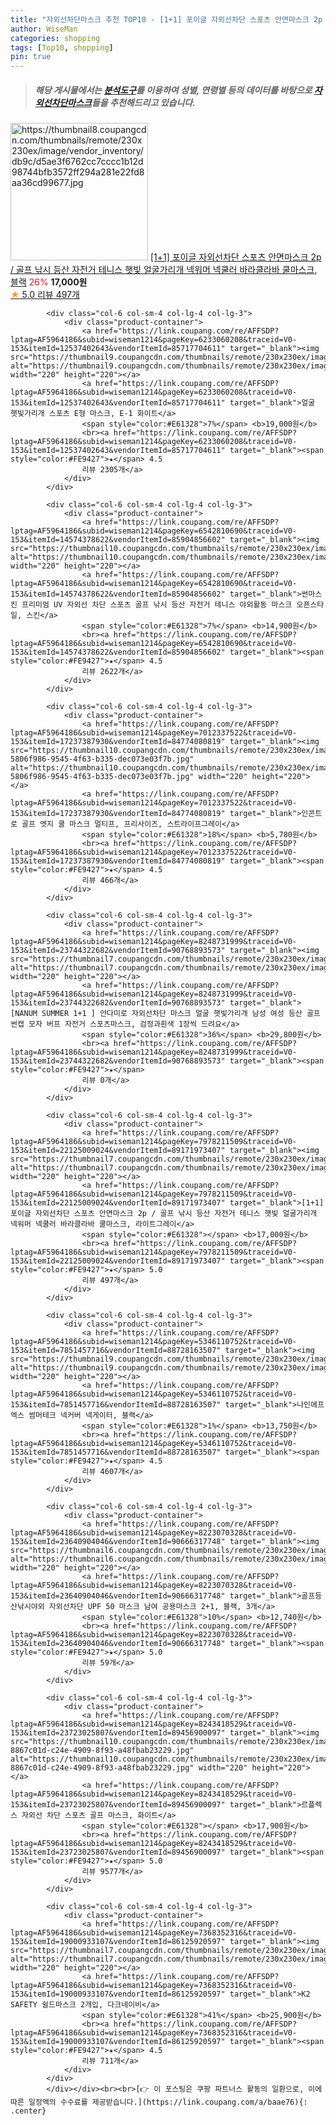 ```yaml
---
title: "자외선차단마스크 추천 TOP10 - [1+1] 포이글 자외선차단 스포츠 안면마스크 2p / 골프 낚시 등산 자전거 테니스 햇빛 얼굴가리개 넥워머 넥쿨러 바라클라"
author: WiseMan
categories: shopping
tags: [Top10, shopping]
pin: true
---
```


> ##### 해당 게시물에서는 [**분석도구**](https://itemscout.io/)를 이용하여 **성별**, **연령별** 등의 데이터를 바탕으로 [**자외선차단마스크**](https://link.coupang.com/a/baae76)들을 추천해드리고 있습니다.
<div class="container"><div class="row">
            <div class="col-6 col-sm-4 col-lg-4 col-lg-3">
                <div class="product-container">
                    <a href="https://link.coupang.com/re/AFFSDP?lptag=AF5964186&subid=wiseman1214&pageKey=7978211509&traceid=V0-153&itemId=22125009010&vendorItemId=89171973459" target="_blank"><img src="https://thumbnail8.coupangcdn.com/thumbnails/remote/230x230ex/image/vendor_inventory/db9c/d5ae3f6762cc7cccc1b12d98744bfb3572ff294a281e22fd8aa36cd99677.jpg" alt="https://thumbnail8.coupangcdn.com/thumbnails/remote/230x230ex/image/vendor_inventory/db9c/d5ae3f6762cc7cccc1b12d98744bfb3572ff294a281e22fd8aa36cd99677.jpg" width="220" height="220"></a>
                    <a href="https://link.coupang.com/re/AFFSDP?lptag=AF5964186&subid=wiseman1214&pageKey=7978211509&traceid=V0-153&itemId=22125009010&vendorItemId=89171973459" target="_blank">[1+1] 포이글 자외선차단 스포츠 안면마스크 2p / 골프 낚시 등산 자전거 테니스 햇빛 얼굴가리개 넥워머 넥쿨러 바라클라바 쿨마스크, 블랙</a>
                    <span style="color:#E61328">26%</span> <b>17,000원</b>
                    <br><a href="https://link.coupang.com/re/AFFSDP?lptag=AF5964186&subid=wiseman1214&pageKey=7978211509&traceid=V0-153&itemId=22125009010&vendorItemId=89171973459" target="_blank"><span style="color:#FE9427">★</span> 5.0
                    리뷰 497개</a>
                </div>
            </div>
            
            <div class="col-6 col-sm-4 col-lg-4 col-lg-3">
                <div class="product-container">
                    <a href="https://link.coupang.com/re/AFFSDP?lptag=AF5964186&subid=wiseman1214&pageKey=6233060208&traceid=V0-153&itemId=12537402643&vendorItemId=85717704611" target="_blank"><img src="https://thumbnail9.coupangcdn.com/thumbnails/remote/230x230ex/image/vendor_inventory/59b4/7a128bd151eb8e8e9c73670bd63cad40b502661bdd989580c9d6a2b43465.png" alt="https://thumbnail9.coupangcdn.com/thumbnails/remote/230x230ex/image/vendor_inventory/59b4/7a128bd151eb8e8e9c73670bd63cad40b502661bdd989580c9d6a2b43465.png" width="220" height="220"></a>
                    <a href="https://link.coupang.com/re/AFFSDP?lptag=AF5964186&subid=wiseman1214&pageKey=6233060208&traceid=V0-153&itemId=12537402643&vendorItemId=85717704611" target="_blank">얼굴 햇빛가리개 스포츠 E형 마스크, E-1 화이트</a>
                    <span style="color:#E61328">7%</span> <b>19,000원</b>
                    <br><a href="https://link.coupang.com/re/AFFSDP?lptag=AF5964186&subid=wiseman1214&pageKey=6233060208&traceid=V0-153&itemId=12537402643&vendorItemId=85717704611" target="_blank"><span style="color:#FE9427">★</span> 4.5
                    리뷰 2305개</a>
                </div>
            </div>
            
            <div class="col-6 col-sm-4 col-lg-4 col-lg-3">
                <div class="product-container">
                    <a href="https://link.coupang.com/re/AFFSDP?lptag=AF5964186&subid=wiseman1214&pageKey=6542810690&traceid=V0-153&itemId=14574378622&vendorItemId=85904856602" target="_blank"><img src="https://thumbnail10.coupangcdn.com/thumbnails/remote/230x230ex/image/vendor_inventory/dc90/8130c9b36b46565acd48152cd1b5403baf49b066f66717eeeabfb1c401de.jpg" alt="https://thumbnail10.coupangcdn.com/thumbnails/remote/230x230ex/image/vendor_inventory/dc90/8130c9b36b46565acd48152cd1b5403baf49b066f66717eeeabfb1c401de.jpg" width="220" height="220"></a>
                    <a href="https://link.coupang.com/re/AFFSDP?lptag=AF5964186&subid=wiseman1214&pageKey=6542810690&traceid=V0-153&itemId=14574378622&vendorItemId=85904856602" target="_blank">썬마스킨 프리미엄 UV 자외선 차단 스포츠 골프 낚시 등산 자전거 테니스 야외활동 마스크 오픈스타일, 스킨</a>
                    <span style="color:#E61328">7%</span> <b>14,900원</b>
                    <br><a href="https://link.coupang.com/re/AFFSDP?lptag=AF5964186&subid=wiseman1214&pageKey=6542810690&traceid=V0-153&itemId=14574378622&vendorItemId=85904856602" target="_blank"><span style="color:#FE9427">★</span> 4.5
                    리뷰 2622개</a>
                </div>
            </div>
            
            <div class="col-6 col-sm-4 col-lg-4 col-lg-3">
                <div class="product-container">
                    <a href="https://link.coupang.com/re/AFFSDP?lptag=AF5964186&subid=wiseman1214&pageKey=7012337522&traceid=V0-153&itemId=17237387930&vendorItemId=84774080819" target="_blank"><img src="https://thumbnail10.coupangcdn.com/thumbnails/remote/230x230ex/image/retail/images/211680554741876-5806f986-9545-4f63-b335-dec073e03f7b.jpg" alt="https://thumbnail10.coupangcdn.com/thumbnails/remote/230x230ex/image/retail/images/211680554741876-5806f986-9545-4f63-b335-dec073e03f7b.jpg" width="220" height="220"></a>
                    <a href="https://link.coupang.com/re/AFFSDP?lptag=AF5964186&subid=wiseman1214&pageKey=7012337522&traceid=V0-153&itemId=17237387930&vendorItemId=84774080819" target="_blank">인콘트로 골프 엣지 쿨 마스크 멀티프, 프리사이즈, 스트라이프그레이</a>
                    <span style="color:#E61328">18%</span> <b>5,780원</b>
                    <br><a href="https://link.coupang.com/re/AFFSDP?lptag=AF5964186&subid=wiseman1214&pageKey=7012337522&traceid=V0-153&itemId=17237387930&vendorItemId=84774080819" target="_blank"><span style="color:#FE9427">★</span> 4.5
                    리뷰 466개</a>
                </div>
            </div>
            
            <div class="col-6 col-sm-4 col-lg-4 col-lg-3">
                <div class="product-container">
                    <a href="https://link.coupang.com/re/AFFSDP?lptag=AF5964186&subid=wiseman1214&pageKey=8248731999&traceid=V0-153&itemId=23744322682&vendorItemId=90768893573" target="_blank"><img src="https://thumbnail7.coupangcdn.com/thumbnails/remote/230x230ex/image/vendor_inventory/20e3/51d5d2642bb9535a4c05cea98227afbc234bb29f7511a20b168046622d98.jpg" alt="https://thumbnail7.coupangcdn.com/thumbnails/remote/230x230ex/image/vendor_inventory/20e3/51d5d2642bb9535a4c05cea98227afbc234bb29f7511a20b168046622d98.jpg" width="220" height="220"></a>
                    <a href="https://link.coupang.com/re/AFFSDP?lptag=AF5964186&subid=wiseman1214&pageKey=8248731999&traceid=V0-153&itemId=23744322682&vendorItemId=90768893573" target="_blank">[NANUM SUMMER 1+1 ] 안다미로 자외선차단 마스크 얼굴 햇빛가리개 남성 여성 등산 골프 썬캡 모자 버프 자전거 스포츠마스크, 검정과흰색 1장씩 드려요</a>
                    <span style="color:#E61328">36%</span> <b>29,800원</b>
                    <br><a href="https://link.coupang.com/re/AFFSDP?lptag=AF5964186&subid=wiseman1214&pageKey=8248731999&traceid=V0-153&itemId=23744322682&vendorItemId=90768893573" target="_blank"><span style="color:#FE9427">★</span> 
                    리뷰 0개</a>
                </div>
            </div>
            
            <div class="col-6 col-sm-4 col-lg-4 col-lg-3">
                <div class="product-container">
                    <a href="https://link.coupang.com/re/AFFSDP?lptag=AF5964186&subid=wiseman1214&pageKey=7978211509&traceid=V0-153&itemId=22125009024&vendorItemId=89171973407" target="_blank"><img src="https://thumbnail7.coupangcdn.com/thumbnails/remote/230x230ex/image/vendor_inventory/6612/9948d4aed5b9ee0fae20093792a5f3e5501be79e43921d0c726e1f0eee09.jpg" alt="https://thumbnail7.coupangcdn.com/thumbnails/remote/230x230ex/image/vendor_inventory/6612/9948d4aed5b9ee0fae20093792a5f3e5501be79e43921d0c726e1f0eee09.jpg" width="220" height="220"></a>
                    <a href="https://link.coupang.com/re/AFFSDP?lptag=AF5964186&subid=wiseman1214&pageKey=7978211509&traceid=V0-153&itemId=22125009024&vendorItemId=89171973407" target="_blank">[1+1] 포이글 자외선차단 스포츠 안면마스크 2p / 골프 낚시 등산 자전거 테니스 햇빛 얼굴가리개 넥워머 넥쿨러 바라클라바 쿨마스크, 라이트그레이</a>
                    <span style="color:#E61328"></span> <b>17,000원</b>
                    <br><a href="https://link.coupang.com/re/AFFSDP?lptag=AF5964186&subid=wiseman1214&pageKey=7978211509&traceid=V0-153&itemId=22125009024&vendorItemId=89171973407" target="_blank"><span style="color:#FE9427">★</span> 5.0
                    리뷰 497개</a>
                </div>
            </div>
            
            <div class="col-6 col-sm-4 col-lg-4 col-lg-3">
                <div class="product-container">
                    <a href="https://link.coupang.com/re/AFFSDP?lptag=AF5964186&subid=wiseman1214&pageKey=5346110752&traceid=V0-153&itemId=7851457716&vendorItemId=88728163507" target="_blank"><img src="https://thumbnail9.coupangcdn.com/thumbnails/remote/230x230ex/image/vendor_inventory/c622/2b35e253ce8ce46cd780d044d43b05829295b39f35e4a8fcc7641e14fb45.jpg" alt="https://thumbnail9.coupangcdn.com/thumbnails/remote/230x230ex/image/vendor_inventory/c622/2b35e253ce8ce46cd780d044d43b05829295b39f35e4a8fcc7641e14fb45.jpg" width="220" height="220"></a>
                    <a href="https://link.coupang.com/re/AFFSDP?lptag=AF5964186&subid=wiseman1214&pageKey=5346110752&traceid=V0-153&itemId=7851457716&vendorItemId=88728163507" target="_blank">나인에프엑스 썸머테크 넥커버 넥게이터, 블랙</a>
                    <span style="color:#E61328">1%</span> <b>13,750원</b>
                    <br><a href="https://link.coupang.com/re/AFFSDP?lptag=AF5964186&subid=wiseman1214&pageKey=5346110752&traceid=V0-153&itemId=7851457716&vendorItemId=88728163507" target="_blank"><span style="color:#FE9427">★</span> 4.5
                    리뷰 4607개</a>
                </div>
            </div>
            
            <div class="col-6 col-sm-4 col-lg-4 col-lg-3">
                <div class="product-container">
                    <a href="https://link.coupang.com/re/AFFSDP?lptag=AF5964186&subid=wiseman1214&pageKey=8223070328&traceid=V0-153&itemId=23640904046&vendorItemId=90666317748" target="_blank"><img src="https://thumbnail6.coupangcdn.com/thumbnails/remote/230x230ex/image/vendor_inventory/39d3/509aa4926264edb7b439294711286991f8121084795efae5414bb44d1aae.jpg" alt="https://thumbnail6.coupangcdn.com/thumbnails/remote/230x230ex/image/vendor_inventory/39d3/509aa4926264edb7b439294711286991f8121084795efae5414bb44d1aae.jpg" width="220" height="220"></a>
                    <a href="https://link.coupang.com/re/AFFSDP?lptag=AF5964186&subid=wiseman1214&pageKey=8223070328&traceid=V0-153&itemId=23640904046&vendorItemId=90666317748" target="_blank">골프등산낚시야외 자외선차단 UPF 50 마스크 남여 공용마스크 2+1, 블랙, 3개</a>
                    <span style="color:#E61328">10%</span> <b>12,740원</b>
                    <br><a href="https://link.coupang.com/re/AFFSDP?lptag=AF5964186&subid=wiseman1214&pageKey=8223070328&traceid=V0-153&itemId=23640904046&vendorItemId=90666317748" target="_blank"><span style="color:#FE9427">★</span> 5.0
                    리뷰 59개</a>
                </div>
            </div>
            
            <div class="col-6 col-sm-4 col-lg-4 col-lg-3">
                <div class="product-container">
                    <a href="https://link.coupang.com/re/AFFSDP?lptag=AF5964186&subid=wiseman1214&pageKey=8243418529&traceid=V0-153&itemId=23723025807&vendorItemId=89456900097" target="_blank"><img src="https://thumbnail10.coupangcdn.com/thumbnails/remote/230x230ex/image/retail/images/2538940437453-8867c01d-c24e-4909-8f93-a48fbab23229.jpg" alt="https://thumbnail10.coupangcdn.com/thumbnails/remote/230x230ex/image/retail/images/2538940437453-8867c01d-c24e-4909-8f93-a48fbab23229.jpg" width="220" height="220"></a>
                    <a href="https://link.coupang.com/re/AFFSDP?lptag=AF5964186&subid=wiseman1214&pageKey=8243418529&traceid=V0-153&itemId=23723025807&vendorItemId=89456900097" target="_blank">르플렉스 자외선 차단 스포츠 골프 마스크, 화이트</a>
                    <span style="color:#E61328"></span> <b>17,900원</b>
                    <br><a href="https://link.coupang.com/re/AFFSDP?lptag=AF5964186&subid=wiseman1214&pageKey=8243418529&traceid=V0-153&itemId=23723025807&vendorItemId=89456900097" target="_blank"><span style="color:#FE9427">★</span> 5.0
                    리뷰 9577개</a>
                </div>
            </div>
            
            <div class="col-6 col-sm-4 col-lg-4 col-lg-3">
                <div class="product-container">
                    <a href="https://link.coupang.com/re/AFFSDP?lptag=AF5964186&subid=wiseman1214&pageKey=7368352316&traceid=V0-153&itemId=19000933107&vendorItemId=86125920597" target="_blank"><img src="https://thumbnail7.coupangcdn.com/thumbnails/remote/230x230ex/image/vendor_inventory/c47e/adca0e1d71eff9fcef6ae0fda193c39bec158a43ba285e40d8e61cc00f08.jpg" alt="https://thumbnail7.coupangcdn.com/thumbnails/remote/230x230ex/image/vendor_inventory/c47e/adca0e1d71eff9fcef6ae0fda193c39bec158a43ba285e40d8e61cc00f08.jpg" width="220" height="220"></a>
                    <a href="https://link.coupang.com/re/AFFSDP?lptag=AF5964186&subid=wiseman1214&pageKey=7368352316&traceid=V0-153&itemId=19000933107&vendorItemId=86125920597" target="_blank">K2 SAFETY 쉴드마스크 2개입, 다크네이비</a>
                    <span style="color:#E61328">41%</span> <b>25,900원</b>
                    <br><a href="https://link.coupang.com/re/AFFSDP?lptag=AF5964186&subid=wiseman1214&pageKey=7368352316&traceid=V0-153&itemId=19000933107&vendorItemId=86125920597" target="_blank"><span style="color:#FE9427">★</span> 4.5
                    리뷰 711개</a>
                </div>
            </div>
            </div></div><br><br>[👉 이 포스팅은 쿠팡 파트너스 활동의 일환으로, 이에 따른 일정액의 수수료를 제공받습니다.](https://link.coupang.com/a/baae76){: .center}